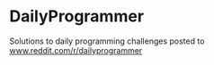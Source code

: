 # DailyProgrammer
Solutions to daily programming challenges posted to www.reddit.com/r/dailyprogrammer
